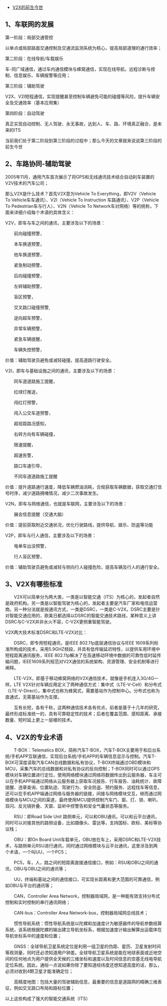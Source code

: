 - [V2X的前生今世](https://www.cnblogs.com/sxmcACM/p/11524669.html)

## 1、车联网的发展

第一阶段：局部交通管控

​      以单点或局部路面交通控制及交通流监测系统为核心，提高局部道理的通行效率；

第二阶段：在线导航/车载娱乐

  车-同广域通信，通过车内通信模块与蜂窝通信，实现在线导航，远程诊断与控制、信息娱乐、车辆报警等应用；

第三阶段：辅助驾驶

​      V2X、V2I短程通信，实现提醒甚至控制车辆避免可能的碰撞等风险，提升车辆安全及交通效率（基本应用集）

第四阶段：自动驾驶

  真正实现自动控制、无人驾驶、永无事故，达到人、车、路、环境真正融合，是未来的ITS

当前我们处于第二阶段到第三阶段的过程中；那么今天的文章就来说说第三阶段的前生今世

## 2、车路协同-辅助驾驶

​     2005年11月，通用汽车首次展示了将GPS和无线通讯技术结合自动刹车装置的V2V技术的汽车公司；

那么V2X是什么技术？首先V2X意为Vehicle To Everything，即V2V（Vehicle To Vehicle车车通讯）、V2I（Vehicle To Instruction  车路通讯）、V2P（Vehicle To Pedestrian车与行人）、V2N（Vehicle To  Network车对网络）等的统称，下面来详细介绍每个术语的具体含义：

V2V，即车与车之间的通讯，主要涉及以下的场景：

　　前向碰撞预警，

　　本车换道预警，

　　他车换道预警，

　　紧急制动预警，

　　后向碰撞预警，

　　左转辅助预警，

　　盲区预警，

　　交叉路口碰撞预警,

　　逆向超车预警，

　　异常车辆预警，

　　紧急车辆提醒，

　　车辆失控预警，

价值：辅助驾驶员避免或减轻碰撞，提高道路行驶安全。

V2I，即车与基础设施之间的通讯，主要涉及以下的场景：

　　同车道道路施工提醒，

　　红绿灯推送，

　　闯红灯预警，

　　闯入公交车道预警，

　　超视距路况感知，

　　右转方向有车辆碰撞，

　　限速提醒，

　　超速告警，

　　路口车速引导，

　　不同车道道路施工提醒

价值：提升道路通行速度，降低车辆燃油消耗，合规获取车辆数据，获取交通灯信号时序，减少道路拥堵情况，减少二次事故发生。

V2N，即车与网络通信，也就是车联网，主要涉及以下的场景：

　　展会信息提醒（交通大脑）

价值：提前获取附近交通状况，优化行驶路线，提供导航、娱乐、防盗等功能

V2P，即车与行人通信，主要涉及以下的场景：

　　电单车出没预警，

　　行人盲区预警，

价值：辅助驾驶员避免或减轻与侧向行人碰撞危险，提高车辆及行人的通行安全。

## 3、V2X有哪些标准

　　V2X可以简单分为两大类，一类是以智能交通（ITS）为核心的，发起者自然是政府机构。另一类是以智能驾驶为核心的，发起者主要是汽车厂家和电信运营商。另一种分法就是按通讯方式，一类是DSRC，一类是C-V2X。DSRC主要是针对智能交通应用的，欧美日都选择以DSRC的智能交通技术路线，某种意义上讲DSRC与C-V2X并非水火不容，C-V2X更侧重智能驾驶。

V2X两大技术标准DSRC和LTE-V2X对比：

　　DSRC，即专用短程通讯，是IEEE 802.11p底层通信协议与IEEE  1609系列标准所构成的技术，采用5.9GHZ频段，并具有低传输延迟特性，以提供车用环境中短程距离通讯服务，IEEE  802.11p解决了在高速移动环境中数据的可靠性低时延传输问题，IEEE1609系列规范对V2X通信的系统架构、资源管理、安全机制等进行阐释。

　　LTE-V2X，即基于移动蜂窝网络的V2X通信技术，就像是手机连入3G/4G一样。LTE  V2X针对车辆应用定义了两种通信方式：集中式（LTE-V-Cell）和分布式（LTE-V-Direct）。集中式也称为蜂窝式，需要基站作为控制中心。分布式也称为直通式，无需基站作为支撑。

　　互有长短，各有千秋，这两种通信技术各有优点，前者是基于十几年的研究，最终形成标准统一的，具有可靠稳定性的技术；后者在覆盖范围、感知距离、承接数量、短时延上更上一层楼的技术。 

## 4、V2X的专业术语

　　T-BOX：Telematics  BOX，简称汽车T-BOX，汽车T-BOX主要用于和后台系统/手机APP互联通信，实现后台系统/手机APP的车辆信息显示与控制。汽车T-BOX可深度读取汽车CAN总线数据和私有协议，T-BOX终端通过OBD模块和MCU，采集汽车的总线数据和对私有协议的反向控制；T-BOX同时可以通过GPS模块对车辆位置进行定位，使用网络模块通过网络将数据传出到云服务器，车主可以在手机APP端通过网络从云服务器上获取车况报告、行车报告、油耗统计、故障提醒、违章查询、位置轨迹、驾驶行为、安全防盗、预约服务、远程找车等信息，还可以在手机APP端通过网络与服务器的链接，间接与网络模块交互，继而通过网络模块与MCU之间的渠道，最终使用MCU提供控制汽车门、窗、灯、锁、喇叭、双闪、反光镜折叠、天窗、监听中控警告和安全气囊状态等服务。

　　RSU：即Road Side Unit 路侧单元，可以和OBU通讯，可以和云平台通讯，同时可以对接其他的路侧设备，比如摄像头、雷达等，支持国标、欧标、美标等协议栈；

　　OBU：即On Board Unit车载单元，OBU放在车上，采用DSRC和LTE-V2X技术，与路侧单元RSU进行通讯，同时通过网络模块与云平台通讯，这里涉及到两个术语，一个叫UU，一个PC5；

　　PC5，车，人，路之间的短距离直接通信接口，例如：RSU和OBU之间的通讯，OBU与OBU之间的通讯等；

　　UU，终端和基站之间的通信接口，可实现长距离和更大范围的可靠通信，例如OBU与平台的通讯等；

　　CAN，Controller Area Network，控制器局域网，是一种能有效支持分布式控制和实时控制的串行通讯网络；

　　CAN-bus：Controller Area Network-bus，控制器局域网总线技术；

　　惯性导航系统：惯性导航系统是以陀螺和加速度计为敏感器件的导航参数结算系统，该系统根据陀螺的输出建立导航坐标系，根据加速度计输出解算出运载体在导航坐标系中的速度和位置；

　　GNSS：全球导航卫星系统定位是利用一组卫星的伪距、星历、卫星发射时间等观测量，同时还必须知道用户钟差。全球导航卫星系统是能在地球表面或近地空间的任何地点为用户提供全天候的三维坐标和速度以及时间信息的空基无线电导航定位系统。因此，通俗一点说如果你除了要知道经纬度还想知道高度的话，那么，必须对收到4颗卫星才能准确定位；

　　高精度地图：包括大量的驾驶辅助信息，最重要的信息是道路网的精确三维表征，例如交叉路口布局和路标位置；

以上这些构成了强大的智能交通系统（ITS）